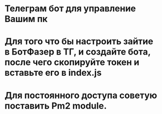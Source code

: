 # Телеграм бот для управление Вашим пк
# Для того что бы настроить зайтие в БотФазер в ТГ, и создайте бота, после чего скопируйте токен и вставьте его в index.js
# Для постоянного доступа советую поставить Pm2 module.
